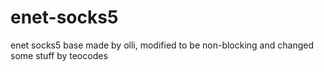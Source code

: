 # enet-socks5
enet socks5 base made by olli, modified to be non-blocking and changed some stuff by teocodes
